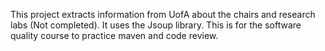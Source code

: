This project extracts information from UofA about the chairs and research labs (Not completed). It uses the Jsoup library. This is for the software quality course to practice maven and code review. 
